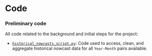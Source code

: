# Code

### Preliminary code
All code related to the background and initial steps for the project:
* [`historical_nowcasts_script.py`](historical_nowcasts_script.py): Code used to access, clean, and aggregate historical nowcast data for all `Year-Month` pairs available.
